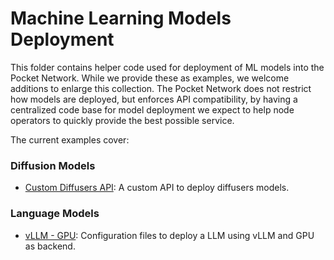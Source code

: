 # Machine Learning Models Deployment

This folder contains helper code used for deployment of ML models into the Pocket Network.
While we provide these as examples, we welcome additions to enlarge this collection. The Pocket Network does not restrict how models are deployed, but enforces API compatibility, by having a centralized code base for model deployment we expect to help node operators to quickly provide the best possible service.

The current examples cover:

### Diffusion Models
- [Custom Diffusers API](./diffusers): A custom API to deploy diffusers models.

### Language Models
- [vLLM - GPU](./llm): Configuration files to deploy a LLM using vLLM and GPU as backend.
